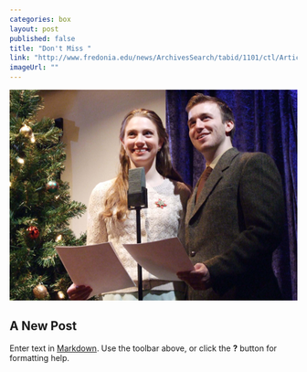 ```yaml
---
categories: box
layout: post
published: false
title: "Don't Miss "
link: "http://www.fredonia.edu/news/ArchivesSearch/tabid/1101/ctl/ArticleView/mid/1878/articleId/5108/Fredonia_theatre_department_offers_unique_take_on_holiday_classic.aspx"
imageUrl: ""
---
```


![Wonderful-Life-for-web.jpg](/_posts/boxes/Wonderful-Life-for-web.jpg)
## A New Post

Enter text in [Markdown](http://daringfireball.net/projects/markdown/). Use the toolbar above, or click the **?** button for formatting help.